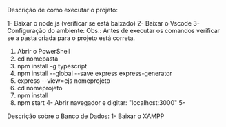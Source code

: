 Descrição de como executar o projeto: 

1- Baixar o node.js (verificar se está baixado)
2- Baixar o Vscode
3- Configuração do ambiente:
Obs.: Antes de executar os comandos verificar se a pasta criada para o projeto está correta.

  1. Abrir o PowerShell
  2. cd nomepasta
  3. npm install -g typescript
  4. npm install --global --save express express-generator
  5. express --view=ejs nomeprojeto
  6. cd nomeprojeto
  7. npm install
  8. npm start
4- Abrir navegador e digitar: "localhost:3000"
5- 



Descrição sobre o Banco de Dados: 
1- Baixar o XAMPP
